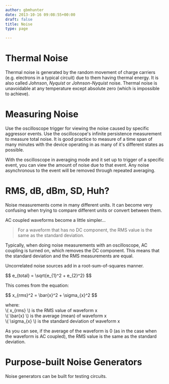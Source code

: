 ```yaml
---
author: gbmhunter
date: 2013-10-16 09:08:55+00:00
draft: false
title: Noise
type: page

---
```


# Thermal Noise

Thermal noise is generated by the random movement of charge carriers (e.g. electrons in a typical circuit) due to them having thermal energy. It is also called _Johnson_, _Nyquist_ or _Johnson-Nyquist_ noise. Thermal noise is unavoidable at any temperature except absolute zero (which is impossible to achieve).

# Measuring Noise

Use the oscilloscope trigger for viewing the noise caused by specific aggressor events. Use the oscilloscope's infinite persistence measurement to measure total noise. It is good practice to measure of a time span of many minutes with the device operating in as many of it's different states as possible.

With the oscilloscope in averaging mode and it set up to trigger of a specific event, you can view the amount of noise due to that event. Any noise asynchronous to the event will be removed through repeated averaging.

# RMS, dB, dBm, SD, Huh?

Noise measurements come in many different units. It can become very confusing when trying to compare different units or convert between them.

AC coupled waveforms become a little simpler...

> For a waveform that has no DC component, the RMS value is the same as the standard deviation.

Typically, when doing noise measurements with an oscilloscope, AC coupling is turned on, which removes the DC component. This means that the standard deviation and the RMS measurements are equal.

Uncorrelated noise sources add in a root-sum-of-squares manner.

<div>$$ e_{total} = \sqrt{e_{1}^2 + e_{2}^2} $$</div>

This comes from the equation:

<div>$$ x_{rms}^2 = \bar{x}^2 + \sigma_{x}^2 $$</div>

<p class="centered">
    where:<br>
    \( x_{rms} \) is the RMS value of waveform x<br>
    \( \bar{x} \) is the average (mean) of waveform x<br>
    \( \sigma_{x} \) is the standard deviation of waveform x<br>
</p>

As you can see, if the average of the waveform is 0 (as in the case when the waveform is AC coupled), the RMS value is the same as the standard deviation.

# Purpose-built Noise Generators

Noise generators can be built for testing circuits.
